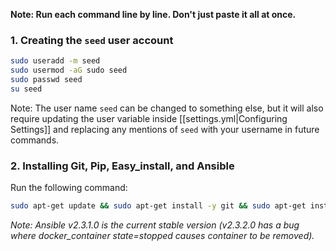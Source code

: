 **Note: Run each command line by line. Don't just paste it all at once.**

###  1. Creating the `seed` user account  ### 

```bash
sudo useradd -m seed
sudo usermod -aG sudo seed
sudo passwd seed
su seed
```

Note: The user name `seed` can be changed to something else, but it will also require updating the user variable inside [[settings.yml|Configuring Settings]] and replacing any mentions of `seed` with your username in future commands.


### 2. Installing Git, Pip, Easy_install, and Ansible ####

Run the following command:

```bash
sudo apt-get update && sudo apt-get install -y git && sudo apt-get install -y python-pip && sudo easy_install -U pip && sudo pip install ansible==2.3.1.0
```

_Note: Ansible v2.3.1.0 is the current stable version (v2.3.2.0 has a bug where docker_container state=stopped causes container to be removed)._

